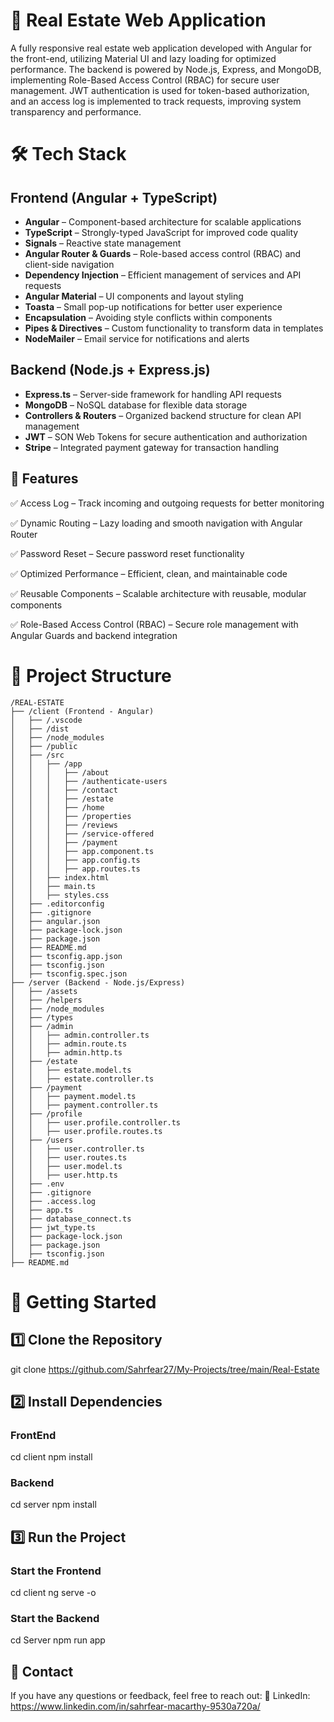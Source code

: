 # 🚀 Real Estate Web Application

A fully responsive real estate web application developed with Angular for the front-end, utilizing Material UI and lazy loading for optimized performance. The backend is powered by Node.js, Express, and MongoDB, implementing Role-Based Access Control (RBAC) for secure user management. JWT authentication is used for token-based authorization, and an access log is implemented to track requests, improving system transparency and performance.

# 🛠️ Tech Stack

## Frontend (Angular + TypeScript)

- **Angular** – Component-based architecture for scalable applications
- **TypeScript** – Strongly-typed JavaScript for improved code quality
- **Signals** – Reactive state management
- **Angular Router & Guards** – Role-based access control (RBAC) and client-side navigation
- **Dependency Injection** – Efficient management of services and API requests
- **Angular Material** – UI components and layout styling
- **Toasta** – Small pop-up notifications for better user experience
- **Encapsulation** – Avoiding style conflicts within components
- **Pipes & Directives** – Custom functionality to transform data in templates
- **NodeMailer** – Email service for notifications and alerts

## Backend (Node.js + Express.js)

- **Express.ts** – Server-side framework for handling API requests
- **MongoDB** – NoSQL database for flexible data storage
- **Controllers & Routers** – Organized backend structure for clean API management
- **JWT** – SON Web Tokens for secure authentication and authorization
- **Stripe** – Integrated payment gateway for transaction handling

## 🌟 Features

✅ Access Log – Track incoming and outgoing requests for better monitoring

✅ Dynamic Routing – Lazy loading and smooth navigation with Angular Router

✅ Password Reset – Secure password reset functionality

✅ Optimized Performance – Efficient, clean, and maintainable code

✅ Reusable Components – Scalable architecture with reusable, modular components

✅ Role-Based Access Control (RBAC) – Secure role management with Angular Guards and backend integration

# 📂 Project Structure

```plaintext
/REAL-ESTATE
├── /client (Frontend - Angular)
│   ├── /.vscode
│   ├── /dist
│   ├── /node_modules
│   ├── /public
│   ├── /src
│   │   ├── /app
│   │   │   ├── /about
│   │   │   ├── /authenticate-users
│   │   │   ├── /contact
│   │   │   ├── /estate
│   │   │   ├── /home
│   │   │   ├── /properties
│   │   │   ├── /reviews
│   │   │   ├── /service-offered
│   │   │   ├── /payment
│   │   │   ├── app.component.ts
│   │   │   ├── app.config.ts
│   │   │   ├── app.routes.ts
│   │   ├── index.html
│   │   ├── main.ts
│   │   ├── styles.css
│   ├── .editorconfig
│   ├── .gitignore
│   ├── angular.json
│   ├── package-lock.json
│   ├── package.json
│   ├── README.md
│   ├── tsconfig.app.json
│   ├── tsconfig.json
│   ├── tsconfig.spec.json
├── /server (Backend - Node.js/Express)
│   ├── /assets
│   ├── /helpers
│   ├── /node_modules
│   ├── /types
│   ├── /admin
│   │   ├── admin.controller.ts
│   │   ├── admin.route.ts
│   │   ├── admin.http.ts
│   ├── /estate
│   │   ├── estate.model.ts
│   │   ├── estate.controller.ts
│   ├── /payment
│   │   ├── payment.model.ts
│   │   ├── payment.controller.ts
│   ├── /profile
│   │   ├── user.profile.controller.ts
│   │   ├── user.profile.routes.ts
│   ├── /users
│   │   ├── user.controller.ts
│   │   ├── user.routes.ts
│   │   ├── user.model.ts
│   │   ├── user.http.ts
│   ├── .env
│   ├── .gitignore
│   ├── .access.log
│   ├── app.ts
│   ├── database_connect.ts
│   ├── jwt_type.ts
│   ├── package-lock.json
│   ├── package.json
│   ├── tsconfig.json
├── README.md

```

# 🚀 Getting Started

## 1️⃣ Clone the Repository

git clone https://github.com/Sahrfear27/My-Projects/tree/main/Real-Estate

## 2️⃣ Install Dependencies

### FrontEnd

cd client
npm install

### Backend

cd server
npm install

## 3️⃣ Run the Project

### Start the Frontend

cd client
ng serve -o

### Start the Backend

cd Server
npm run app

## 📨 Contact

If you have any questions or feedback, feel free to reach out:
💼 LinkedIn: https://www.linkedin.com/in/sahrfear-macarthy-9530a720a/
